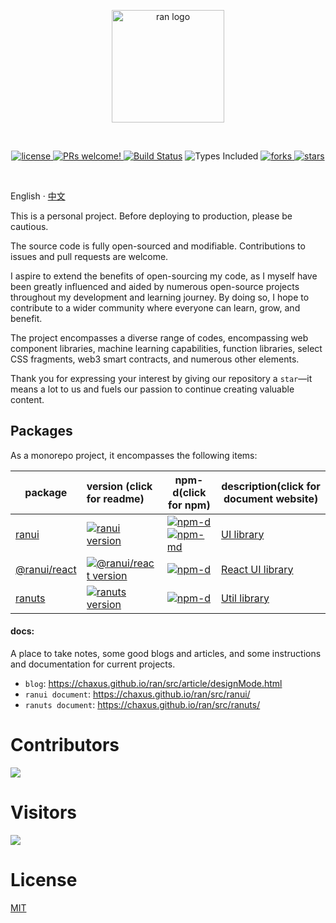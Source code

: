 <p align="center">
  <a href="https://chaxus.github.io/ran/" target="_blank" rel="noopener noreferrer">
    <img width="180" src="https://chaxus.github.io/ran/icon.png" alt="ran logo">
  </a>
</p>
<br/>

<p align="center">
<a href="https://github.com/chaxus/ran">
    <img src="https://img.shields.io/badge/license-MIT-blue.svg" alt="license">
</a>
<a href="https://github.com/chaxus/ran">
    <img src="https://img.shields.io/badge/PRs-welcome-brightgreen.svg?style=flat" alt="PRs welcome!" />
</a>
<a href="https://github.com/chaxus/ran"><img src="https://img.shields.io/github/actions/workflow/status/chaxus/ran/ci.yml" alt="Build Status"></a>
<img src="https://badgen.net/npm/types/ranui" alt="Types Included">
<a href="https://github.com/chaxus/ran">
    <img src="https://img.shields.io/github/forks/chaxus/ran" alt="forks">
</a>
<a href="https://github.com/chaxus/ran">
    <img src="https://img.shields.io/github/stars/chaxus/ran" alt="stars">
</a>
</p>
<br/>

English · [中文](./readme-zh_CN.md)

This is a personal project. Before deploying to production, please be cautious.

The source code is fully open-sourced and modifiable. Contributions to issues and pull requests are welcome.

I aspire to extend the benefits of open-sourcing my code, as I myself have been greatly influenced and aided by numerous open-source projects throughout my development and learning journey. By doing so, I hope to contribute to a wider community where everyone can learn, grow, and benefit.

The project encompasses a diverse range of codes, encompassing web component libraries, machine learning capabilities, function libraries, select CSS fragments, web3 smart contracts, and numerous other elements.

Thank you for expressing your interest by giving our repository a `star`—it means a lot to us and fuels our passion to continue creating valuable content.

## Packages

As a monorepo project, it encompasses the following items:

| package                              | version (click for readme)                                                                                          | npm-d(click for npm)                                                                                                                                                                                 | description(click for document website)                                     |
| ------------------------------------ | :------------------------------------------------------------------------------------------------------------------ | ---------------------------------------------------------------------------------------------------------------------------------------------------------------------------------------------------- | --------------------------------------------------------------------------- |
| [ranui](packages/ranui)              | [![ranui version](https://img.shields.io/npm/v/ranui.svg?label=%20)](packages/ranui/readme.md)                      | [![npm-d](https://img.shields.io/npm/dt/ranui.svg)](https://www.npmjs.com/package/ranui) [![npm-md](https://img.shields.io/npm/dm/ranui.svg?style=flat-square)](https://www.npmjs.com/package/ranui) | [UI library](https://chaxus.github.io/ran/src/ranui/)                       |
| [@ranui/react](packages/ranui-react) | [![@ranui/react version](https://img.shields.io/npm/v/@ranui/react.svg?label=%20)](packages/@ranui/react/readme.md) | [![npm-d](https://img.shields.io/npm/dt/@ranui/react.svg)](https://www.npmjs.com/package/@ranui/react)                                                                                               | [React UI library](https://chaxus.github.io/ran/src/ranui/)                 |
| [ranuts](packages/ranuts)            | [![ranuts version](https://img.shields.io/npm/v/ranuts.svg?label=%20)](packages/ranuts/readme.md)                   | [![npm-d](https://img.shields.io/npm/dt/ranuts.svg)](https://www.npmjs.com/package/ranuts)                                                                                                           | [Util library](https://chaxus.github.io/ran/src/ranuts/)                    |
#### docs: 

A place to take notes, some good blogs and articles, and some instructions and documentation for current projects.

- `blog`: https://chaxus.github.io/ran/src/article/designMode.html
- `ranui document`: https://chaxus.github.io/ran/src/ranui/
- `ranuts document`: https://chaxus.github.io/ran/src/ranuts/

# Contributors

<a href="https://github.com/chaxus/ran/graphs/contributors">
  <img src="https://contrib.rocks/image?repo=chaxus/ran" />
</a>

# Visitors

![](http://profile-counter.glitch.me/chaxus-ran/count.svg)

# License

[MIT](/LICENSE)

<!--
# Star History

![Star History Chart](https://api.star-history.com/svg?repos=chaxus/ran&type=Date)
-->
